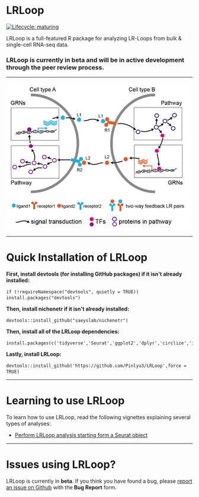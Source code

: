 # LRLoop
 [![Lifecycle: maturing](https://img.shields.io/badge/lifecycle-maturing-blue.svg)](https://www.tidyverse.org/lifecycle/#maturing)

LRLoop is a full-featured R package for analyzing LR-Loops from bulk & single-cell RNA-seq data.

### LRLoop is currently in beta and will be in active development through the peer review process.

<hr>

<div  align="center">
<img src="Figures/LRLoops1.png" width = "500" height = "400" alt="LRLoops" align=center />
</div>

<hr>

# Quick Installation of LRLoop

**First, install devtools (for installing GitHub packages) if it isn't already installed:**
```{r}
if (!requireNamespace("devtools", quietly = TRUE)) install.packages("devtools")
```

**Then, install nichenetr if it isn't already installed:**
```{r}
devtools::install_github("saeyslab/nichenetr")
```

**Then, install all of the LRLoop dependencies:**
```{r}
install.packages(c('tidyverse','Seurat','ggplot2','dplyr','circlize','igraph','RColorBrewer','writexl','pheatmap'))
```

**Lastly, install LRLoop:**
```{r}
devtools::install_github('https://github.com/Pinlyu3/LRLoop',force = TRUE)
```

<hr>

# Learning to use LRLoop
To learn how to use LRLoop, read the following vignettes explaining several types of analyses:

- [Perform LRLoop analysis starting form a Seurat object](vignettes/ligand_activity_geneset.md)


<hr>

# Issues using LRLoop?

LRLoop is currently in __beta__. If you think you have found a bug, please [report an issue on Github](https://github.com/Pinlyu3/LRLoop/issues) with the __Bug Report__ form.







